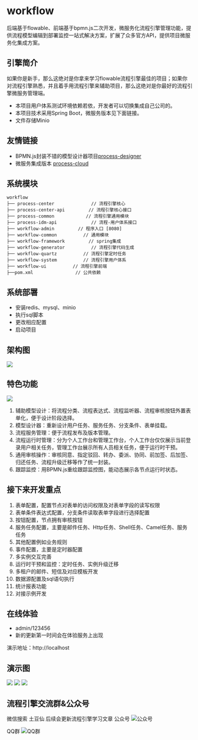 # workflow
后端基于flowable、前端基于bpmn.js二次开发，微服务化流程引擎管理功能，提供流程模型编辑到部署监控一站式解决方案，扩展了众多官方API，提供项目微服务化集成方案。
## 引擎简介

如果你是新手，那么这绝对是你拿来学习flowable流程引擎最佳的项目；如果你对流程引擎熟悉，并且着手用流程引擎来辅助项目，那么这绝对是你最好的流程引擎微服务管理端。


* 本项目用户体系测试环境依赖若依，开发者可以切换集成自己公司的。
* 本项目技术采用Spring Boot，微服务版本见下面链接。
* 文件存储Minio

## 友情链接
- BPMN.js封装不错的模型设计器项目[process-designer](https://miyuesc.github.io/process-designer/)
- 微服务集成版本 [process-cloud](https://github.com/tudouxian/process-cloud.git)

## 系统模块

~~~
workflow     
├── process-center              // 流程引擎核心
├── process-center-api         // 流程引擎核心接口
├── process-common            // 流程引擎通用模块
├── process-idm-api             // 流程-用户体系接口
├── workflow-admin         // 程序入口 [8080]
├── workflow-common          // 通用模块
├── workflow-framework         // spring集成
├── workflow-generator          // 流程引擎代码生成
├── workflow-quartz          // 流程引擎定时任务
├── workflow-system          // 流程引擎用户体系
├── workflow-ui          // 流程引擎前端                                                           
├──pom.xml                // 公共依赖
~~~

## 系统部署
* 安装redis、mysql、minio
* 执行sql脚本
* 更改相应配置
* 启动项目

## 架构图
![](http://image.zmxblog92.com/%E5%B7%A5%E4%BD%9C%E6%B5%81%E5%BC%95%E6%93%8E%E6%9E%B6%E6%9E%84%E5%9B%BE.png)
## 特色功能
![](http://image.zmxblog92.com/%E6%B5%81%E7%A8%8B%E8%B5%B0%E5%90%91%E5%9B%BE.png)

1.  辅助模型设计：将流程分类、流程表达式、流程监听器、流程审核按钮外置表单化，便于设计阶段选择。
2.  模型设计器：重新设计用户任务、服务任务、分支条件、表单挂载。
3.  流程服务管理：便于流程发布及版本管理。
4.  流程运行时管理：分为个人工作台和管理工作台，个人工作台仅仅展示当前登录用户相关任务，管理工作台展示所有人员相关任务，便于运行时干预。
5.  通用审核操作：审核同意、指定驳回、转办、委派、协同、前加签、后加签、归还任务、流程升级迁移等作了统一封装。
6.  跟踪监控：用BPMN.js重绘跟踪监控图，能动态展示各节点运行时状态。

## 接下来开发重点

1. 表单配置，配置节点对表单的访问权限及对表单字段的读写权限
2. 表单条件表达式配置，分支条件读取表单字段进行选择配置
3. 按钮配置，节点拥有审核按钮
4. 服务任务配置，主要是邮件任务、Http任务、Shell任务、Camel任务、服务任务
5. 其他配置例如业务规则
6. 事件配置，主要是定时器配置
7. 多实例交互完善
8. 运行时干预和监控：定时任务、实例升级迁移
9. 多租户的邮件、短信及对应模板开发
10. 数据源配置及sql语句执行
11. 统计报表功能
12. 对接示例开发

## 在线体验
- admin/123456
- 新的更新第一时间会在体验服务上出现

演示地址：http://localhost  
## 演示图
![](http://image.zmxblog92.com/%E6%A8%A1%E5%9E%8B%E8%AE%BE%E8%AE%A1%E5%99%A8.png)
![](http://image.zmxblog92.com/%E7%AE%A1%E7%90%86%E5%88%97%E8%A1%A8.png)
![](http://image.zmxblog92.com/%E8%B7%9F%E8%B8%AA%E7%9B%91%E6%8E%A7.png)


## 流程引擎交流群&公众号
微信搜索 土豆仙
后续会更新流程引擎学习文章 
公众号
![公众号](http://image.zmxblog92.com/%E5%85%AC%E4%BC%97%E5%8F%B7.jpg)


QQ群
![QQ群](http://image.zmxblog92.com/qq%E7%BE%A4.jpg)
